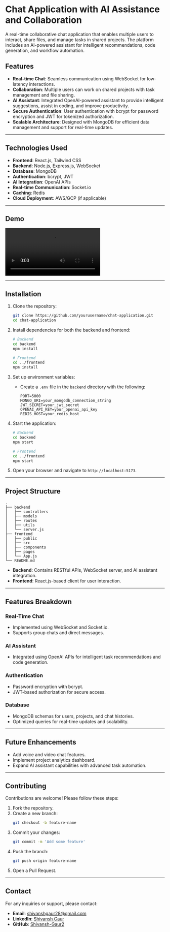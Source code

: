# Chat Application with AI Assistance and Collaboration

A real-time collaborative chat application that enables multiple users to interact, share files, and manage tasks in shared projects. The platform includes an AI-powered assistant for intelligent recommendations, code generation, and workflow automation.

## Features

- **Real-time Chat**: Seamless communication using WebSocket for low-latency interactions.
- **Collaboration**: Multiple users can work on shared projects with task management and file sharing.
- **AI Assistant**: Integrated OpenAI-powered assistant to provide intelligent suggestions, assist in coding, and improve productivity.
- **Secure Authentication**: User authentication with bcrypt for password encryption and JWT for tokenized authorization.
- **Scalable Architecture**: Designed with MongoDB for efficient data management and support for real-time updates.

---

## Technologies Used

- **Frontend**: React.js, Tailwind CSS
- **Backend**: Node.js, Express.js, WebSocket
- **Database**: MongoDB
- **Authentication**: bcrypt, JWT
- **AI Integration**: OpenAI APIs
- **Real-time Communication**: Socket.io
- **Caching**: Redis
- **Cloud Deployment**: AWS/GCP (if applicable)

---

## Demo

<video src="Chat_demo.mp4" controls="controls" style="max-width: 100%;"></video>

---

## Installation

1. Clone the repository:
   ```bash
   git clone https://github.com/yourusername/chat-application.git
   cd chat-application
   ```

2. Install dependencies for both the backend and frontend:
   ```bash
   # Backend
   cd backend
   npm install

   # Frontend
   cd ../frontend
   npm install
   ```

3. Set up environment variables:
   - Create a `.env` file in the `backend` directory with the following:
     ```env
     PORT=5000
     MONGO_URI=your_mongodb_connection_string
     JWT_SECRET=your_jwt_secret
     OPENAI_API_KEY=your_openai_api_key
     REDIS_HOST=your_redis_host
     ```

4. Start the application:
   ```bash
   # Backend
   cd backend
   npm start

   # Frontend
   cd ../frontend
   npm start
   ```

5. Open your browser and navigate to `http://localhost:5173`.

---

## Project Structure

```
.
├── backend
│   ├── controllers
│   ├── models
│   ├── routes
│   ├── utils
│   └── server.js
├── frontend
│   ├── public
│   ├── src
│   ├── components
│   ├── pages
│   └── App.js
└── README.md
```

- **Backend**: Contains RESTful APIs, WebSocket server, and AI assistant integration.
- **Frontend**: React.js-based client for user interaction.

---

## Features Breakdown

### Real-Time Chat
- Implemented using WebSocket and Socket.io.
- Supports group chats and direct messages.

### AI Assistant
- Integrated using OpenAI APIs for intelligent task recommendations and code generation.

### Authentication
- Password encryption with bcrypt.
- JWT-based authorization for secure access.

### Database
- MongoDB schemas for users, projects, and chat histories.
- Optimized queries for real-time updates and scalability.

---

## Future Enhancements

- Add voice and video chat features.
- Implement project analytics dashboard.
- Expand AI assistant capabilities with advanced task automation.

---

## Contributing

Contributions are welcome! Please follow these steps:
1. Fork the repository.
2. Create a new branch:
   ```bash
   git checkout -b feature-name
   ```
3. Commit your changes:
   ```bash
   git commit -m 'Add some feature'
   ```
4. Push the branch:
   ```bash
   git push origin feature-name
   ```
5. Open a Pull Request.

---

## Contact

For any inquiries or support, please contact:
- **Email**: shivanshgaur28@gmail.com
- **LinkedIn**: [Shivansh Gaur](https://linkedin.com/in/shivansh-gaur)
- **GitHub**: [Shivansh-Gaur2](https://github.com/Shivansh-Gaur2)
